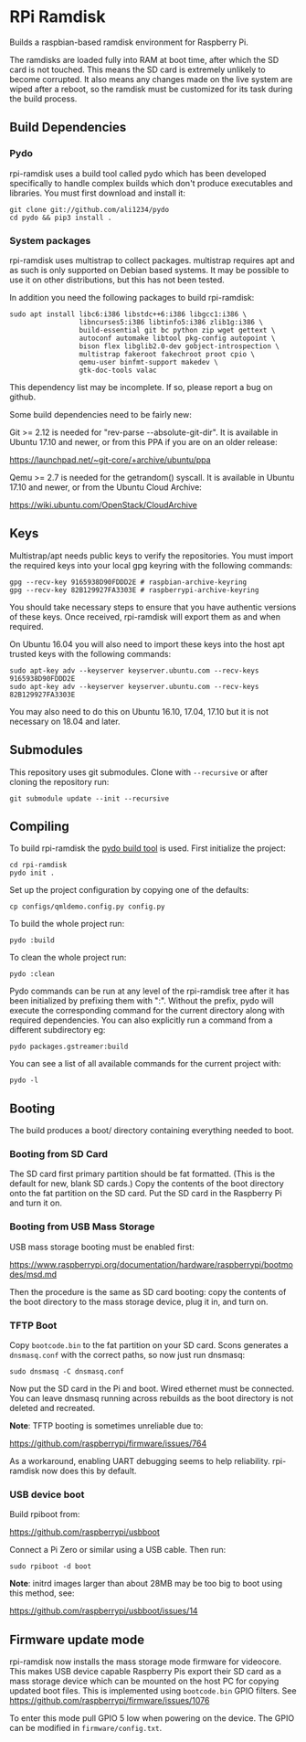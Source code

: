 # RPi Ramdisk

Builds a raspbian-based ramdisk environment for Raspberry Pi.

The ramdisks are loaded fully into RAM at boot time, after which the SD card is
not touched. This means the SD card is extremely unlikely to become corrupted.
It also means any changes made on the live system are wiped after a reboot, so
the ramdisk must be customized for its task during the build process.


## Build Dependencies

### Pydo

rpi-ramdisk uses a build tool called pydo which has been developed specifically
to handle complex builds which don't produce executables and libraries. You must
first download and install it:

    git clone git://github.com/ali1234/pydo
    cd pydo && pip3 install .

### System packages

rpi-ramdisk uses multistrap to collect packages. multistrap requires apt and
as such is only supported on Debian based systems. It may be possible to use
it on other distributions, but this has not been tested.

In addition you need the following packages to build rpi-ramdisk:

    sudo apt install libc6:i386 libstdc++6:i386 libgcc1:i386 \
                     libncurses5:i386 libtinfo5:i386 zlib1g:i386 \
                     build-essential git bc python zip wget gettext \
                     autoconf automake libtool pkg-config autopoint \
                     bison flex libglib2.0-dev gobject-introspection \
                     multistrap fakeroot fakechroot proot cpio \
                     qemu-user binfmt-support makedev \
                     gtk-doc-tools valac

This dependency list may be incomplete. If so, please report a bug on github.

Some build dependencies need to be fairly new:

Git >= 2.12 is needed for "rev-parse --absolute-git-dir". It is available in
Ubuntu 17.10 and newer, or from this PPA if you are on an older release:

  https://launchpad.net/~git-core/+archive/ubuntu/ppa

Qemu >= 2.7 is needed for the getrandom() syscall. It is available in Ubuntu
17.10 and newer, or from the Ubuntu Cloud Archive:

  https://wiki.ubuntu.com/OpenStack/CloudArchive

## Keys

Multistrap/apt needs public keys to verify the repositories. You must import
the required keys into your local gpg keyring with the following commands:

    gpg --recv-key 9165938D90FDDD2E # raspbian-archive-keyring
    gpg --recv-key 82B129927FA3303E # raspberrypi-archive-keyring

You should take necessary steps to ensure that you have authentic versions of
these keys. Once received, rpi-ramdisk will export them as and when required.

On Ubuntu 16.04 you will also need to import these keys into the host apt
trusted keys with the following commands:

    sudo apt-key adv --keyserver keyserver.ubuntu.com --recv-keys 9165938D90FDDD2E
    sudo apt-key adv --keyserver keyserver.ubuntu.com --recv-keys 82B129927FA3303E

You may also need to do this on Ubuntu 16.10, 17.04, 17.10 but it is not necessary
on 18.04 and later.

## Submodules

This repository uses git submodules. Clone with `--recursive` or after cloning
the repository run:

    git submodule update --init --recursive

## Compiling

To build rpi-ramdisk the [pydo build tool](https://github.com/ali1234/pydo) is used.
First initialize the project:

    cd rpi-ramdisk
    pydo init .

Set up the project configuration by copying one of the defaults:

    cp configs/qmldemo.config.py config.py

To build the whole project run:

    pydo :build

To clean the whole project run:

    pydo :clean

Pydo commands can be run at any level of the rpi-ramdisk tree after it has been
initialized by prefixing them with ":". Without the prefix, pydo will execute the
corresponding command for the current directory along with required dependencies.
You can also explicitly run a command from a different subdirectory eg:

    pydo packages.gstreamer:build

You can see a list of all available commands for the current project with:

    pydo -l

## Booting

The build produces a boot/ directory containing everything needed to boot.

### Booting from SD Card

The SD card first primary partition should be fat formatted. (This is the
default for new, blank SD cards.) Copy the contents of the boot directory onto
the fat partition on the SD card. Put the SD card in the Raspberry Pi and turn
it on.

### Booting from USB Mass Storage

USB mass storage booting must be enabled first:

https://www.raspberrypi.org/documentation/hardware/raspberrypi/bootmodes/msd.md

Then the procedure is the same as SD card booting: copy the contents of the
boot directory to the mass storage device, plug it in, and turn on.

### TFTP Boot

Copy `bootcode.bin` to the fat partition on your SD card. Scons generates a
`dnsmasq.conf` with the correct paths, so now just run dnsmasq:

    sudo dnsmasq -C dnsmasq.conf

Now put the SD card in the Pi and boot. Wired ethernet must be connected.
You can leave dnsmasq running across rebuilds as the boot directory is
not deleted and recreated.

**Note**: TFTP booting is sometimes unreliable due to:

https://github.com/raspberrypi/firmware/issues/764

As a workaround, enabling UART debugging seems to help reliability. rpi-ramdisk now does
this by default.

### USB device boot

Build rpiboot from:

https://github.com/raspberrypi/usbboot

Connect a Pi Zero or similar using a USB cable. Then run:

    sudo rpiboot -d boot

**Note**: initrd images larger than about 28MB may be too big to boot using this method, see:

https://github.com/raspberrypi/usbboot/issues/14

## Firmware update mode

rpi-ramdisk now installs the mass storage mode firmware for videocore. This makes USB device
capable Raspberry Pis export their SD card as a mass storage device which can be mounted on
the host PC for copying updated boot files. This is implemented using `bootcode.bin` GPIO 
filters. See https://github.com/raspberrypi/firmware/issues/1076

To enter this mode pull GPIO 5 low when powering on the device. The GPIO can be modified in
`firmware/config.txt`.
